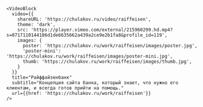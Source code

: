 	<VideoBlock
	  video={{
	    shareURL: 'https://chulakov.ru/video/raiffeisen',
	    theme: 'dark',
	    src: 'https://player.vimeo.com/external/215960299.hd.mp4?s=0717110144186d1de6635662a439a2ce9e2b1fa8&profile_id=119',
	    images: {
	      poster: 'https://chulakov.ru/work/raiffeisen/images/poster.jpg',
	      'poster-mini': 'https://chulakov.ru/work/raiffeisen/images/poster-mini.jpg',
	      thumb: 'https://chulakov.ru/work/raiffeisen/images/thumb.jpg',
	    }
	  }}
	  title="Райффайзенбанк"
	  subtitle="Концепция сайта банка, который знает, что нужно его клиентам, и всегда готов прийти на помощь."
	  url={{href: 'https://chulakov.ru/work/raiffeisen'}}
	/>